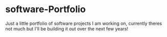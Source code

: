 # software-Portfolio
Just a little portfolio of software projects I am working on, currently theres not much but I'll be building it out over the next few years!
